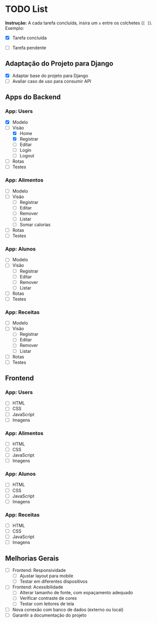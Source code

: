 # TODO List

**Instrução:** A cada tarefa concluída, insira um `x` entre os colchetes (`[ ]`).  
Exemplo:  
- [x] Tarefa concluída  
- [ ] Tarefa pendente


## Adaptação do Projeto para Django
- [x] Adaptar base do projeto para Django
- [ ] Avaliar caso de uso para consumir API

## Apps do Backend

### App: Users
- [x] Modelo
- [ ] Visão
  - [x] Home
  - [x] Registrar
  - [ ] Editar
  - [ ] Login
  - [ ] Logout
- [ ] Rotas
- [ ] Testes

### App: Alimentos
- [ ] Modelo
- [ ] Visão
  - [ ] Registrar
  - [ ] Editar
  - [ ] Remover
  - [ ] Listar
  - [ ] Somar calorias
- [ ] Rotas
- [ ] Testes

### App: Alunos
- [ ] Modelo
- [ ] Visão
  - [ ] Registrar
  - [ ] Editar
  - [ ] Remover
  - [ ] Listar
- [ ] Rotas
- [ ] Testes

### App: Receitas
- [ ] Modelo
- [ ] Visão
  - [ ] Registrar
  - [ ] Editar
  - [ ] Remover
  - [ ] Listar
- [ ] Rotas
- [ ] Testes

## Frontend

### App: Users
- [ ] HTML
- [ ] CSS
- [ ] JavaScript
- [ ] Imagens

### App: Alimentos
- [ ] HTML
- [ ] CSS
- [ ] JavaScript
- [ ] Imagens

### App: Alunos
- [ ] HTML
- [ ] CSS
- [ ] JavaScript
- [ ] Imagens

### App: Receitas
- [ ] HTML
- [ ] CSS
- [ ] JavaScript
- [ ] Imagens

## Melhorias Gerais
- [ ] Frontend: Responsividade
  - [ ] Ajustar layout para mobile
  - [ ] Testar em diferentes dispositivos
- [ ] Frontend: Acessibilidade
  - [ ] Alterar tamanho de fonte, com espaçamento adequado
  - [ ] Verificar contraste de cores
  - [ ] Testar com leitores de tela
- [ ] Nova conexão com banco de dados (externo ou local)
- [ ] Garantir a documentação do projeto